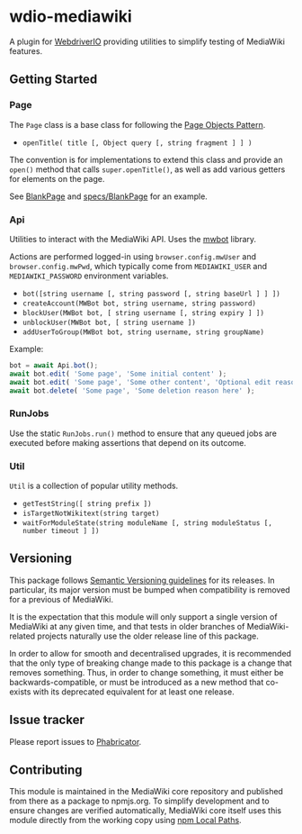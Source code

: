 # wdio-mediawiki

A plugin for [WebdriverIO](https://webdriver.io) providing utilities to simplify testing of MediaWiki features.

## Getting Started

### Page

The `Page` class is a base class for following the [Page Objects Pattern](https://webdriver.io/docs/pageobjects).

* `openTitle( title [, Object query [, string fragment ] ] )`

The convention is for implementations to extend this class and provide an `open()` method
that calls `super.openTitle()`, as well as add various getters for elements on the page.

See [BlankPage](./BlankPage.js) and [specs/BlankPage](./specs/BlankPage.js) for an example.

### Api

Utilities to interact with the MediaWiki API. Uses the [mwbot](https://github.com/gesinn-it-pub/mwbot) library.

Actions are performed logged-in using `browser.config.mwUser` and `browser.config.mwPwd`,
which typically come from `MEDIAWIKI_USER` and `MEDIAWIKI_PASSWORD` environment variables.

* `bot([string username [, string password [, string baseUrl ] ] ])`
* `createAccount(MWBot bot, string username, string password)`
* `blockUser(MWBot bot, [ string username [, string expiry ] ])`
* `unblockUser(MWBot bot, [ string username ])`
* `addUserToGroup(MWBot bot, string username, string groupName)`

Example:

```js
bot = await Api.bot();
await bot.edit( 'Some page', 'Some initial content' );
await bot.edit( 'Some page', 'Some other content', 'Optional edit reason here' );
await bot.delete( 'Some page', 'Some deletion reason here' );
```

### RunJobs

Use the static `RunJobs.run()` method to ensure that any queued jobs are executed before
making assertions that depend on its outcome.

### Util

`Util` is a collection of popular utility methods.

* `getTestString([ string prefix ])`
* `isTargetNotWikitext(string target)`
* `waitForModuleState(string moduleName [, string moduleStatus [, number timeout ] ])`

## Versioning

This package follows [Semantic Versioning guidelines](https://semver.org) for its releases. In
particular, its major version must be bumped when compatibility is removed for a previous of
MediaWiki.

It is the expectation that this module will only support a single version of MediaWiki at any
given time, and that tests in older branches of MediaWiki-related projects naturally use the older
release line of this package.

In order to allow for smooth and decentralised upgrades, it is recommended that the only type of
breaking change made to this package is a change that removes something. Thus, in order to change
something, it must either be backwards-compatible, or must be introduced as a new method that
co-exists with its deprecated equivalent for at least one release.

## Issue tracker

Please report issues to [Phabricator](https://phabricator.wikimedia.org/tag/mediawiki-core-tests).

## Contributing

This module is maintained in the MediaWiki core repository and published from there as a
package to npmjs.org. To simplify development and to ensure changes are verified
automatically, MediaWiki core itself uses this module directly from the working copy
using [npm Local Paths](https://docs.npmjs.com/cli/v10/configuring-npm/package-json#local-paths).
